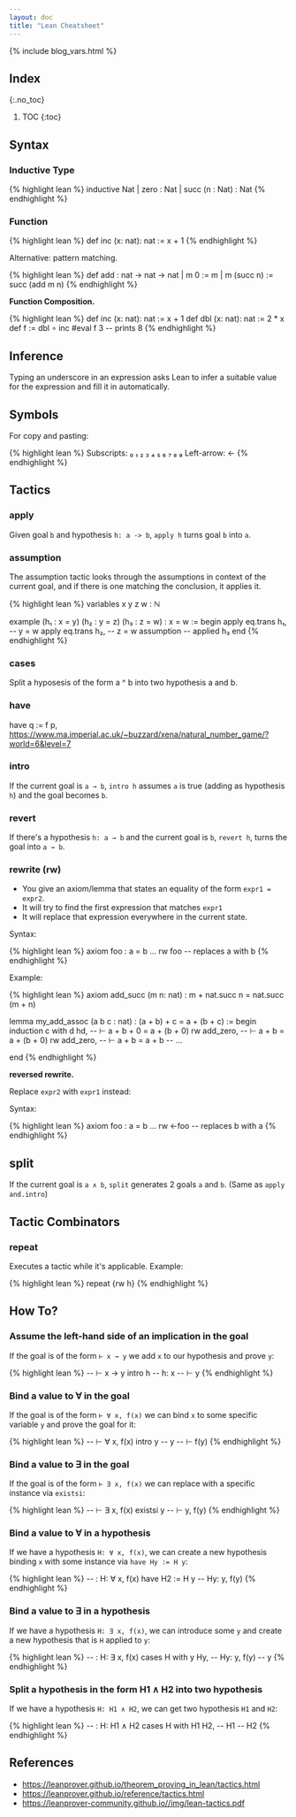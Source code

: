 ```yaml
---
layout: doc
title: "Lean Cheatsheet"
---
```


{% include blog_vars.html %}

## Index
{:.no_toc}

1. TOC
{:toc}

## Syntax

### Inductive Type

{% highlight lean %}
inductive Nat
| zero : Nat
| succ (n : Nat) : Nat
{% endhighlight %}

### Function

{% highlight lean %}
def inc (x: nat): nat := x + 1
{% endhighlight %}

Alternative: pattern matching.

{% highlight lean %}
def add : nat → nat → nat
| m 0 := m
| m (succ n) := succ (add m n)
{% endhighlight %}

**Function Composition.**

{% highlight lean %}
def inc (x: nat): nat := x + 1
def dbl (x: nat): nat := 2 * x
def f := dbl ∘ inc
#eval f 3 -- prints 8
{% endhighlight %}

## Inference

Typing an underscore in an expression asks Lean to infer a suitable value for the expression and fill it in automatically.

## Symbols

For copy and pasting:

{% highlight lean %}
Subscripts: ₀ ₁ ₂ ₃ ₄ ₅ ₆ ₇ ₈ ₉
Left-arrow: ←
{% endhighlight %}


## Tactics

### apply

Given goal `b` and hypothesis `h: a -> b`, `apply h` turns goal `b` into `a`.

### assumption

The assumption tactic looks through the assumptions in context of the current goal, and if there is one matching the conclusion, it applies it.

{% highlight lean %}
variables x y z w : ℕ

example (h₁ : x = y) (h₂ : y = z) (h₃ : z = w) : x = w :=
begin
  apply eq.trans h₁, -- y = w
  apply eq.trans h₂, -- z = w
  assumption         -- applied h₃
end
{% endhighlight %}

### cases

Split a hyposesis of the form a ^ b into two hypothesis a and b.

### have

have q := f p,
https://www.ma.imperial.ac.uk/~buzzard/xena/natural_number_game/?world=6&level=7
### intro

If the current goal is `a → b`, `intro h` assumes `a` is true (adding as hypothesis `h`) and the goal becomes `b`.

### revert

If there's a hypothesis `h: a → b` and the current goal is `b`, `revert h`, turns the goal into `a → b`.

### rewrite (rw)

* You give an axiom/lemma that states an equality of the form `expr1 = expr2`.
* It will try to find the first expression that matches `expr1`
* It will replace that expression everywhere in the current state.

Syntax:

{% highlight lean %}
axiom foo : a = b
...
rw foo -- replaces a with b
{% endhighlight %}

Example:

{% highlight lean %}
axiom add_succ (m n: nat) : m + nat.succ n = nat.succ (m + n)

lemma my_add_assoc (a b c : nat) : (a + b) + c = a + (b + c) :=
begin
  induction c with d hd,
  -- ⊢ a + b + 0 = a + (b + 0)
  rw add_zero,
  -- ⊢ a + b = a + (b + 0)
  rw add_zero,
  -- ⊢ a + b = a + b
  -- ...

end
{% endhighlight %}

**reversed rewrite.**

Replace `expr2` with `expr1` instead:

Syntax:

{% highlight lean %}
axiom foo : a = b
...
rw ←foo -- replaces b with a
{% endhighlight %}

## split

If the current goal is `a ∧ b`, `split` generates 2 goals `a` and `b`. (Same as `apply and.intro`)

## Tactic Combinators

### repeat

Executes a tactic while it's applicable. Example:

{% highlight lean %}
repeat {rw h}
{% endhighlight %}

## How To?

### Assume the left-hand side of an implication in the goal

If the goal is of the form `⊢ x → y` we add `x` to our hypothesis and prove `y`:

{% highlight lean %}
-- ⊢ x → y
intro h
-- h: x
-- ⊢ y
{% endhighlight %}


### Bind a value to ∀ in the goal

If the goal is of the form `⊢ ∀ x, f(x)` we can bind `x` to some specific variable `y` and prove the goal for it:

{% highlight lean %}
-- ⊢ ∀ x, f(x)
intro y
-- y
-- ⊢ f(y)
{% endhighlight %}


### Bind a value to ∃ in the goal

If the goal is of the form `⊢ ∃ x, f(x)` we can replace with a specific instance via `existsi`:

{% highlight lean %}
-- ⊢ ∃ x, f(x)
existsi y
-- ⊢ y, f(y)
{% endhighlight %}


### Bind a value to ∀ in a hypothesis

If we have a hypothesis `H: ∀ x, f(x)`, we can create a new hypothesis binding `x` with some instance via `have Hy := H y`:


{% highlight lean %}
-- : H: ∀ x, f(x)
have H2 := H y
-- Hy: y, f(y)
{% endhighlight %}

### Bind a value to ∃ in a hypothesis

If we have a hypothesis `H: ∃ x, f(x)`, we can introduce some `y` and create a new hypothesis that is `H` applied to `y`:


{% highlight lean %}
-- : H: ∃ x, f(x)
cases H with y Hy,
-- Hy: y, f(y)
-- y
{% endhighlight %}

### Split a hypothesis in the form H1 ∧ H2 into two hypothesis

If we have a hypothesis `H: H1 ∧ H2`, we can get two hypothesis `H1` and `H2`:

{% highlight lean %}
-- : H: H1 ∧ H2
cases H with H1 H2,
-- H1
-- H2
{% endhighlight %}


## References

* https://leanprover.github.io/theorem_proving_in_lean/tactics.html
* https://leanprover.github.io/reference/tactics.html
* https://leanprover-community.github.io//img/lean-tactics.pdf
